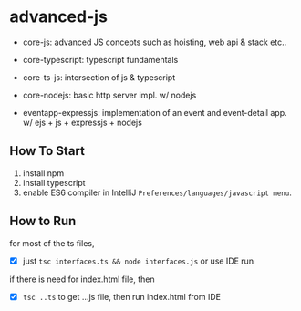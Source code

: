 # advanced-js

- core-js: advanced JS concepts such as hoisting, web api & stack etc..
- core-typescript: typescript fundamentals
- core-ts-js: intersection of js & typescript
- core-nodejs: basic http server impl. w/ nodejs

- eventapp-expressjs: implementation of an event and event-detail app. w/ ejs + js + expressjs + nodejs

## How To Start

1. install npm
2. install typescript
3. enable ES6 compiler in IntelliJ `Preferences/languages/javascript menu`.

## How to Run

for most of the ts files,

- [x] just `tsc interfaces.ts && node interfaces.js` or use IDE run 

if there is need for index.html file, then

- [x] `tsc ..ts` to get ...js file, then run index.html from IDE
